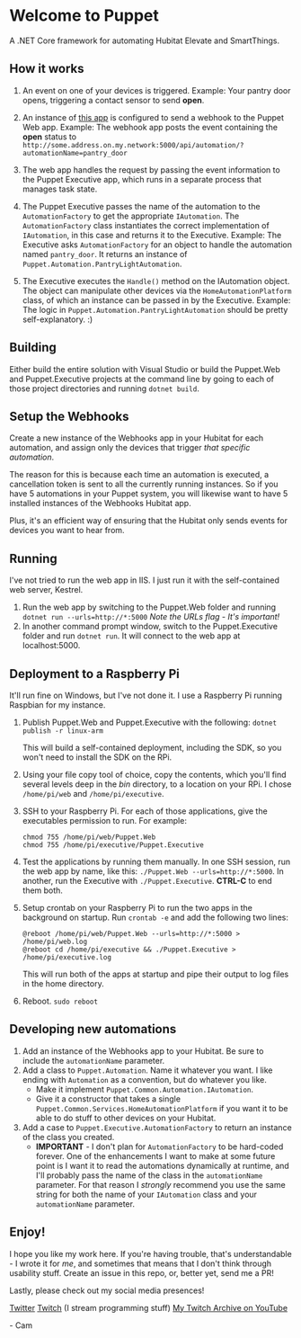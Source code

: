 # Welcome to Puppet

A .NET Core framework for automating Hubitat Elevate and SmartThings.

## How it works

1. An event on one of your devices is triggered. 
    Example: Your pantry door opens, triggering a contact sensor to send **open**.

2. An instance of [this app](https://github.com/CamSoper/Hubitat-CamSoper/tree/master/hubitat-webhooks) is configured to send a webhook to the Puppet Web app.
    Example: The webhook app posts the event containing the **open** status to `http://some.address.on.my.network:5000/api/automation/?automationName=pantry_door`

3. The web app handles the request by passing the event information to the Puppet Executive app, which runs in a separate process that manages task state.

4. The Puppet Executive passes the name of the automation to the `AutomationFactory` to get the appropriate `IAutomation`. The `AutomationFactory` class instantiates the correct implementation of `IAutomation`, in this case and returns it to the Executive.
    Example: The Executive asks `AutomationFactory` for an object to handle the automation named `pantry_door`. It returns an instance of `Puppet.Automation.PantryLightAutomation`.

5. The Executive executes the `Handle()` method on the IAutomation object. The object can manipulate other devices via the `HomeAutomationPlatform` class, of which an instance can be passed in by the Executive.
    Example: The logic in `Puppet.Automation.PantryLightAutomation` should be pretty self-explanatory. :)

## Building

Either build the entire solution with Visual Studio or build the Puppet.Web and Puppet.Executive projects at the command line by going to each of those project directories and running `dotnet build`.

## Setup the Webhooks

Create a new instance of the Webhooks app in your Hubitat for each automation, and assign only the devices that trigger *that specific automation*.

The reason for this is because each time an automation is executed, a cancellation token is sent to all the currently running instances.  So if you have 5 automations in your Puppet system, you will likewise want to have 5 installed instances of the Webhooks Hubitat app.

Plus, it's an efficient way of ensuring that the Hubitat only sends events for devices you want to hear from.

## Running

I've not tried to run the web app in IIS. I just run it with the self-contained web server, Kestrel.

1. Run the web app by switching to the Puppet.Web folder and running `dotnet run --urls=http://*:5000`
    *Note the URLs flag - It's important!*
2. In another command prompt window, switch to the Puppet.Executive folder and run `dotnet run`. It will connect to the web app at localhost:5000.

## Deployment to a Raspberry Pi

It'll run fine on Windows, but I've not done it. I use a Raspberry Pi running Raspbian for my instance.

1. Publish Puppet.Web and Puppet.Executive with the following:
    `dotnet publish -r linux-arm`
    
    This will build a self-contained deployment, including the SDK, so you won't need to install the SDK on the RPi.

2. Using your file copy tool of choice, copy the contents, which you'll find several levels deep in the *bin* directory, to a location on your RPi. I chose `/home/pi/web` and `/home/pi/executive`.

3. SSH to your Raspberry Pi. For each of those applications, give the executables permission to run. For example:
    ```
    chmod 755 /home/pi/web/Puppet.Web
    chmod 755 /home/pi/executive/Puppet.Executive
    ```

4. Test the applications by running them manually. In one SSH session, run the web app by name, like this: `./Puppet.Web --urls=http://*:5000`. In another, run the Executive with `./Puppet.Executive`. **CTRL-C** to end them both.

5. Setup crontab on your Raspberry Pi to run the two apps in the background on startup. Run `crontab -e` and add the following two lines:
    ```
    @reboot /home/pi/web/Puppet.Web --urls=http://*:5000 > /home/pi/web.log
    @reboot cd /home/pi/executive && ./Puppet.Executive > /home/pi/executive.log
    ```

    This will run both of the apps at startup and pipe their output to log files in the home directory.

6. Reboot. `sudo reboot`

## Developing new automations

1. Add an instance of the Webhooks app to your Hubitat. Be sure to include the `automationName` parameter.
2. Add a class to `Puppet.Automation`. Name it whatever you want. I like ending with `Automation` as a convention, but do whatever you like.
    * Make it implement `Puppet.Common.Automation.IAutomation`.
    * Give it a constructor that takes a single `Puppet.Common.Services.HomeAutomationPlatform` if you want it to be able to do stuff to other devices on your Hubitat.
3. Add a case to `Puppet.Executive.AutomationFactory` to return an instance of the class you created.
    * **IMPORTANT** - I don't plan for `AutomationFactory` to be hard-coded forever. One of the enhancements I want to make at some future point is I want it to read the automations dynamically at runtime, and I'll probably pass the name of the class in the `automationName` parameter. For that reason I *strongly* recommend you use the same string for both the name of your `IAutomation` class and your `automationName` parameter.

## Enjoy!

I hope you like my work here. If you're having trouble, that's understandable - I wrote it for *me*, and sometimes that means that I don't think through usability stuff. Create an issue in this repo, or, better yet, send me a PR!

Lastly, please check out my social media presences!

[Twitter](https://twitter.com/camsoper)
[Twitch](https://twitch.tv/CamDoesCoolStuff) (I stream programming stuff)
[My Twitch Archive on YouTube](https://www.youtube.com/playlist?list=PL7390OIw2znaTPK4GGCtRnoJe1scVl5ZT)

\- Cam
